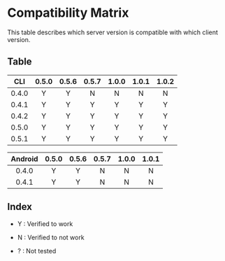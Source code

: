# Compatibility Matrix

This table describes which server version is compatible with which client
version.

## Table

|  CLI  | 0.5.0 | 0.5.6 | 0.5.7 | 1.0.0 | 1.0.1 | 1.0.2 |
|:-----:|:-----:|:-----:|:-----:|:-----:|:-----:|:-----:|
| 0.4.0 |   Y   |   Y   |   N   |   N   |   N   |   N   |
| 0.4.1 |   Y   |   Y   |   Y   |   Y   |   Y   |   Y   |
| 0.4.2 |   Y   |   Y   |   Y   |   Y   |   Y   |   Y   |
| 0.5.0 |   Y   |   Y   |   Y   |   Y   |   Y   |   Y   |
| 0.5.1 |   Y   |   Y   |   Y   |   Y   |   Y   |   Y   |

| Android | 0.5.0 | 0.5.6 | 0.5.7 | 1.0.0 | 1.0.1 |
|:-------:|:-----:|:-----:|:-----:|:-----:|:-----:|
|  0.4.0  |   Y   |   Y   |   N   |   N   |   N   |
|  0.4.1  |   Y   |   Y   |   N   |   N   |   N   |

## Index

 - Y : Verified to work

 - N : Verified to not work

 - ? : Not tested
